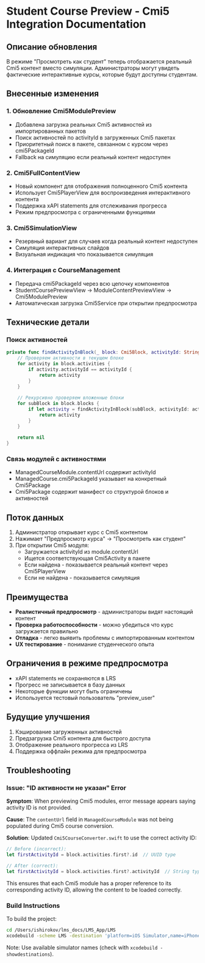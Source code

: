 # Student Course Preview - Cmi5 Integration Documentation

## Описание обновления
В режиме "Просмотреть как студент" теперь отображается реальный Cmi5 контент вместо симуляции. Администраторы могут увидеть фактические интерактивные курсы, которые будут доступны студентам.

## Внесенные изменения

### 1. Обновление Cmi5ModulePreview
- Добавлена загрузка реальных Cmi5 активностей из импортированных пакетов
- Поиск активностей по activityId в загруженных Cmi5 пакетах
- Приоритетный поиск в пакете, связанном с курсом через cmi5PackageId
- Fallback на симуляцию если реальный контент недоступен

### 2. Cmi5FullContentView
- Новый компонент для отображения полноценного Cmi5 контента
- Использует Cmi5PlayerView для воспроизведения интерактивного контента
- Поддержка xAPI statements для отслеживания прогресса
- Режим предпросмотра с ограниченными функциями

### 3. Cmi5SimulationView
- Резервный вариант для случаев когда реальный контент недоступен
- Симуляция интерактивных слайдов
- Визуальная индикация что показывается симуляция

### 4. Интеграция с CourseManagement
- Передача cmi5PackageId через всю цепочку компонентов
- StudentCoursePreviewView → ModuleContentPreviewView → Cmi5ModulePreview
- Автоматическая загрузка Cmi5Service при открытии предпросмотра

## Технические детали

### Поиск активностей
```swift
private func findActivityInBlock(_ block: Cmi5Block, activityId: String, packageId: UUID) -> Cmi5Activity? {
    // Проверяем активности в текущем блоке
    for activity in block.activities {
        if activity.activityId == activityId {
            return activity
        }
    }
    
    // Рекурсивно проверяем вложенные блоки
    for subBlock in block.blocks {
        if let activity = findActivityInBlock(subBlock, activityId: activityId, packageId: packageId) {
            return activity
        }
    }
    
    return nil
}
```

### Связь модулей с активностями
- ManagedCourseModule.contentUrl содержит activityId
- ManagedCourse.cmi5PackageId указывает на конкретный Cmi5Package
- Cmi5Package содержит манифест со структурой блоков и активностей

## Поток данных
1. Администратор открывает курс с Cmi5 контентом
2. Нажимает "Предпросмотр курса" → "Просмотреть как студент"
3. При открытии Cmi5 модуля:
   - Загружается activityId из module.contentUrl
   - Ищется соответствующая Cmi5Activity в пакете
   - Если найдена - показывается реальный контент через Cmi5PlayerView
   - Если не найдена - показывается симуляция

## Преимущества
- **Реалистичный предпросмотр** - администраторы видят настоящий контент
- **Проверка работоспособности** - можно убедиться что курс загружается правильно
- **Отладка** - легко выявить проблемы с импортированным контентом
- **UX тестирование** - понимание студенческого опыта

## Ограничения в режиме предпросмотра
- xAPI statements не сохраняются в LRS
- Прогресс не записывается в базу данных
- Некоторые функции могут быть ограничены
- Используется тестовый пользователь "preview_user"

## Будущие улучшения
1. Кэширование загруженных активностей
2. Предзагрузка Cmi5 контента для быстрого доступа
3. Отображение реального прогресса из LRS
4. Поддержка оффлайн режима для предпросмотра 

## Troubleshooting

### Issue: "ID активности не указан" Error
**Symptom**: When previewing Cmi5 modules, error message appears saying activity ID is not provided.

**Cause**: The `contentUrl` field in `ManagedCourseModule` was not being populated during Cmi5 course conversion.

**Solution**: Updated `Cmi5CourseConverter.swift` to use the correct activity ID:
```swift
// Before (incorrect):
let firstActivityId = block.activities.first?.id  // UUID type

// After (correct):
let firstActivityId = block.activities.first?.activityId  // String type
```

This ensures that each Cmi5 module has a proper reference to its corresponding activity ID, allowing the content to be loaded correctly.

### Build Instructions
To build the project:
```bash
cd /Users/ishirokov/lms_docs/LMS_App/LMS
xcodebuild -scheme LMS -destination 'platform=iOS Simulator,name=iPhone 16' -configuration Debug clean build CODE_SIGNING_REQUIRED=NO CODE_SIGN_IDENTITY=""
```

Note: Use available simulator names (check with `xcodebuild -showdestinations`). 